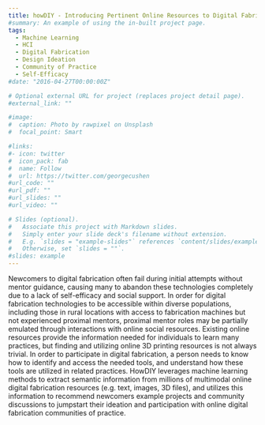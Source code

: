 ```yaml
---
title: howDIY - Introducing Pertinent Online Resources to Digital Fabrication Newcomers
#summary: An example of using the in-built project page.
tags:
  - Machine Learning
  - HCI
  - Digital Fabrication
  - Design Ideation
  - Community of Practice
  - Self-Efficacy
#date: "2016-04-27T00:00:00Z"

# Optional external URL for project (replaces project detail page).
#external_link: ""

#image:
#  caption: Photo by rawpixel on Unsplash
#  focal_point: Smart

#links:
#- icon: twitter
#  icon_pack: fab
#  name: Follow
#  url: https://twitter.com/georgecushen
#url_code: ""
#url_pdf: ""
#url_slides: ""
#url_video: ""

# Slides (optional).
#   Associate this project with Markdown slides.
#   Simply enter your slide deck's filename without extension.
#   E.g. `slides = "example-slides"` references `content/slides/example-slides.md`.
#   Otherwise, set `slides = ""`.
#slides: example
---
```


Newcomers to digital fabrication often fail during initial attempts without mentor guidance, causing many to abandon these technologies completely due to a lack of self-efficacy and social support. In order for digital fabrication technologies to be accessible within diverse populations, including those in rural locations with access to fabrication machines but not experienced proximal mentors, proximal mentor roles may be partially emulated through interactions with online social resources. Existing online resources provide the information needed for individuals to learn many practices, but finding and utilizing online 3D printing resources is not always trivial. In order to participate in digital fabrication, a person needs to know how to identify and access the needed tools, and understand how these tools are utilized in related practices. HowDIY leverages machine learning methods to extract semantic information from millions of multimodal online digital fabrication resources (e.g. text, images, 3D files), and utilizes this information to recommend newcomers example projects and community discussions to jumpstart their ideation and participation with online digital fabrication communities of practice.
